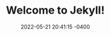 ---
layout: post
title:  "Welcome to Jekyll!"
date:   2022-05-21 20:41:15 -0400
categories: jekyll update
---